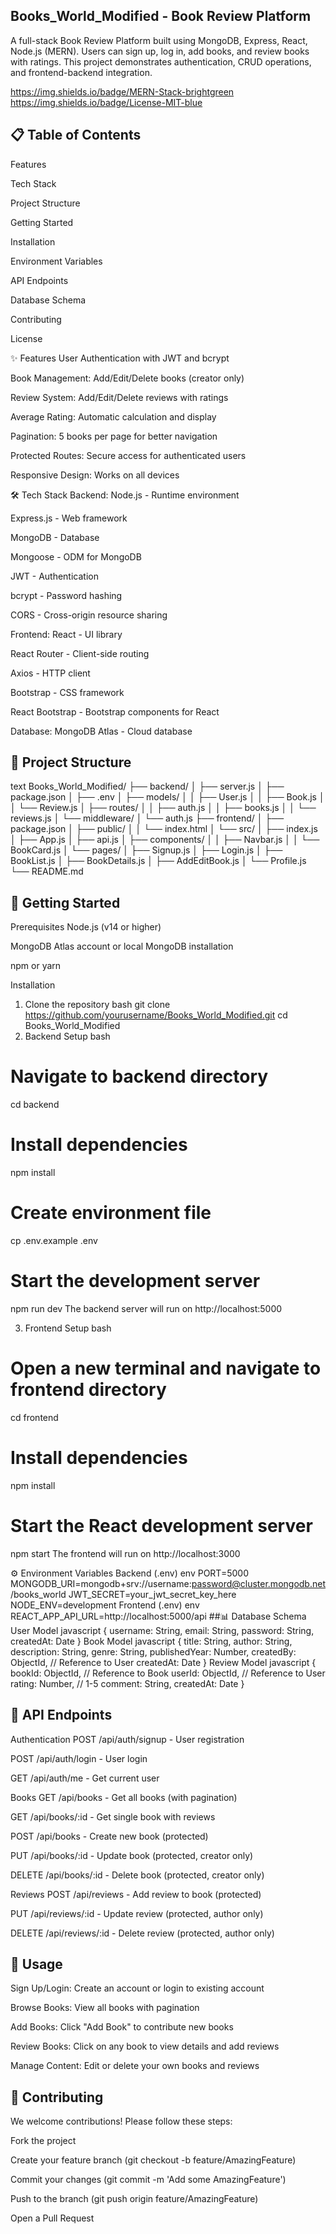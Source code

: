 ## Books_World_Modified - Book Review Platform
A full-stack Book Review Platform built using MongoDB, Express, React, Node.js (MERN).
Users can sign up, log in, add books, and review books with ratings. This project demonstrates authentication, CRUD operations, and frontend-backend integration.

https://img.shields.io/badge/MERN-Stack-brightgreen https://img.shields.io/badge/License-MIT-blue

## 📋 Table of Contents
Features

Tech Stack

Project Structure

Getting Started

Installation

Environment Variables

API Endpoints

Database Schema

Contributing

License

✨ Features
User Authentication with JWT and bcrypt

Book Management: Add/Edit/Delete books (creator only)

Review System: Add/Edit/Delete reviews with ratings

Average Rating: Automatic calculation and display

Pagination: 5 books per page for better navigation

Protected Routes: Secure access for authenticated users

Responsive Design: Works on all devices

🛠 Tech Stack
Backend:
Node.js - Runtime environment

Express.js - Web framework

MongoDB - Database

Mongoose - ODM for MongoDB

JWT - Authentication

bcrypt - Password hashing

CORS - Cross-origin resource sharing

Frontend:
React - UI library

React Router - Client-side routing

Axios - HTTP client

Bootstrap - CSS framework

React Bootstrap - Bootstrap components for React

Database:
MongoDB Atlas - Cloud database

## 📁 Project Structure
text
Books_World_Modified/
├── backend/
│   ├── server.js
│   ├── package.json
│   ├── .env
│   ├── models/
│   │   ├── User.js
│   │   ├── Book.js
│   │   └── Review.js
│   ├── routes/
│   │   ├── auth.js
│   │   ├── books.js
│   │   └── reviews.js
│   └── middleware/
│       └── auth.js
├── frontend/
│   ├── package.json
│   ├── public/
│   │   └── index.html
│   └── src/
│       ├── index.js
│       ├── App.js
│       ├── api.js
│       ├── components/
│       │   ├── Navbar.js
│       │   └── BookCard.js
│       └── pages/
│           ├── Signup.js
│           ├── Login.js
│           ├── BookList.js
│           ├── BookDetails.js
│           ├── AddEditBook.js
│           └── Profile.js
└── README.md
## 🚀 Getting Started
Prerequisites
Node.js (v14 or higher)

MongoDB Atlas account or local MongoDB installation

npm or yarn

Installation
1. Clone the repository
bash
git clone https://github.com/yourusername/Books_World_Modified.git
cd Books_World_Modified
2. Backend Setup
bash
# Navigate to backend directory
cd backend

# Install dependencies
npm install

# Create environment file
cp .env.example .env

# Start the development server
npm run dev
The backend server will run on http://localhost:5000

3. Frontend Setup
bash
# Open a new terminal and navigate to frontend directory
cd frontend

# Install dependencies
npm install

# Start the React development server
npm start
The frontend will run on http://localhost:3000

⚙ Environment Variables
Backend (.env)
env
PORT=5000
MONGODB_URI=mongodb+srv://username:password@cluster.mongodb.net/books_world
JWT_SECRET=your_jwt_secret_key_here
NODE_ENV=development
Frontend (.env)
env
REACT_APP_API_URL=http://localhost:5000/api
##📊 Database Schema
User Model
javascript
{
  username: String,
  email: String,
  password: String,
  createdAt: Date
}
Book Model
javascript
{
  title: String,
  author: String,
  description: String,
  genre: String,
  publishedYear: Number,
  createdBy: ObjectId, // Reference to User
  createdAt: Date
}
Review Model
javascript
{
  bookId: ObjectId, // Reference to Book
  userId: ObjectId, // Reference to User
  rating: Number, // 1-5
  comment: String,
  createdAt: Date
}
## 🔌 API Endpoints
Authentication
POST /api/auth/signup - User registration

POST /api/auth/login - User login

GET /api/auth/me - Get current user

Books
GET /api/books - Get all books (with pagination)

GET /api/books/:id - Get single book with reviews

POST /api/books - Create new book (protected)

PUT /api/books/:id - Update book (protected, creator only)

DELETE /api/books/:id - Delete book (protected, creator only)

Reviews
POST /api/reviews - Add review to book (protected)

PUT /api/reviews/:id - Update review (protected, author only)

DELETE /api/reviews/:id - Delete review (protected, author only)

## 🎯 Usage
Sign Up/Login: Create an account or login to existing account

Browse Books: View all books with pagination

Add Books: Click "Add Book" to contribute new books

Review Books: Click on any book to view details and add reviews

Manage Content: Edit or delete your own books and reviews

## 🤝 Contributing
We welcome contributions! Please follow these steps:

Fork the project

Create your feature branch (git checkout -b feature/AmazingFeature)

Commit your changes (git commit -m 'Add some AmazingFeature')

Push to the branch (git push origin feature/AmazingFeature)

Open a Pull Request


